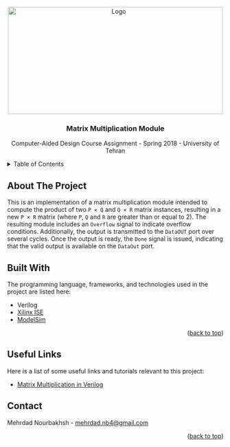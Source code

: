 <div id="top"></div>

<br />
<div align="center">
  
  <img src="https://iq.opengenus.org/content/images/2023/02/matrix-multiplication.jpg" alt="Logo" width="500" height="250">
  

  <h3 align="center">Matrix Multiplication Module</h3>

  <p align="center">
    Computer-Aided Design Course Assignment - Spring 2018 - University of Tehran
    
</div>



<!-- TABLE OF CONTENTS -->
<details>
  <summary>Table of Contents</summary>
  <ol>
    <li>
      <a href="#about-the-project">About The Project</a>
    </li>
    <li>
      <a href="#built-with">Built With</a>
    </li>
    <li><a href="#useful-links">Useful Links</a></li>
    <li><a href="#contact">Contact</a></li>
  </ol>
</details>



<!-- ABOUT THE PROJECT -->
## About The Project

This is an implementation of a matrix multiplication module intended to compute the product of two ``` P × Q ``` and ``` Q × R ``` matrix instances, resulting in a new ``` P × R ``` matrix (where ```P```, ```Q``` and ```R``` are greater than or equal to 2).
The resulting module includes an ```Overflow``` signal to indicate overflow conditions. Additionally, the output is transmitted to the ```DataOUT``` port over several cycles. Once the output is ready, the ```Done``` signal is issued, indicating that the valid output is available on the ```DataOut``` port.


## Built With

The programming language, frameworks, and technologies used in the project are listed here:

* Verilog
* [Xilinx ISE](https://www.xilinx.com/products/design-tools/ise-design-suite.html)
* [ModelSim](https://en.wikipedia.org/wiki/ModelSim)

<p align="right">(<a href="#top">back to top</a>)</p>






## Useful Links

Here is a list of some useful links and tutorials relevant to this project:

* [Matrix Multiplication in Verilog](https://verilogcodes.blogspot.com/2020/12/synthesizable-matrix-multiplication-in.html)



<!-- CONTACT -->
## Contact

Mehrdad Nourbakhsh - mehrdad.nb4@gmail.com

<p align="right">(<a href="#top">back to top</a>)</p>

